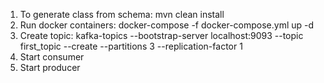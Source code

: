 1. To generate class from schema: mvn clean install
2. Run docker containers: docker-compose -f docker-compose.yml up -d
3. Create topic: kafka-topics --bootstrap-server localhost:9093 --topic first_topic --create --partitions 3 --replication-factor 1
4. Start consumer
5. Start producer
